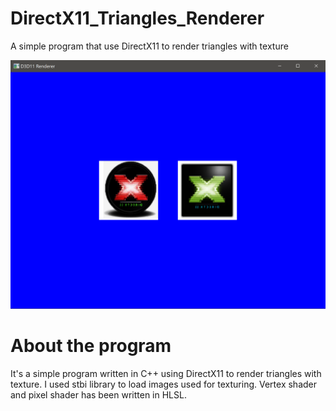 # DirectX11_Triangles_Renderer
A simple program that use DirectX11 to render triangles with texture

![Screenshot](DX11_preview_image.PNG)

About the program
==============
It's a simple program written in C++ using DirectX11 to render triangles with texture.
I used stbi library to load images used for texturing.
Vertex shader and pixel shader has been written in HLSL.
